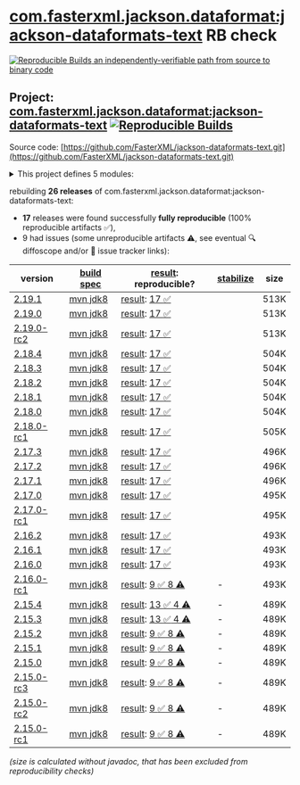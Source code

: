 [com.fasterxml.jackson.dataformat:jackson-dataformats-text](https://central.sonatype.com/artifact/com.fasterxml.jackson.dataformat/jackson-dataformats-text/versions) RB check
=======

[![Reproducible Builds](https://reproducible-builds.org/images/logos/rb.svg) an independently-verifiable path from source to binary code](https://reproducible-builds.org/)

## Project: [com.fasterxml.jackson.dataformat:jackson-dataformats-text](https://central.sonatype.com/artifact/com.fasterxml.jackson.dataformat/jackson-dataformats-text/versions) [![Reproducible Builds](https://img.shields.io/endpoint?url=https://raw.githubusercontent.com/jvm-repo-rebuild/reproducible-central/master/content/com/fasterxml/jackson/dataformat/jackson-dataformats-text/badge.json)](https://github.com/jvm-repo-rebuild/reproducible-central/blob/master/content/com/fasterxml/jackson/dataformat/jackson-dataformats-text/README.md)

Source code: [https://github.com/FasterXML/jackson-dataformats-text.git](https://github.com/FasterXML/jackson-dataformats-text.git)

<details><summary>This project defines 5 modules:</summary>

* [com.fasterxml.jackson.dataformat:jackson-dataformat-csv](https://central.sonatype.com/artifact/com.fasterxml.jackson.dataformat/jackson-dataformat-csv/overview)
* [com.fasterxml.jackson.dataformat:jackson-dataformat-properties](https://central.sonatype.com/artifact/com.fasterxml.jackson.dataformat/jackson-dataformat-properties/overview)
* [com.fasterxml.jackson.dataformat:jackson-dataformat-toml](https://central.sonatype.com/artifact/com.fasterxml.jackson.dataformat/jackson-dataformat-toml/overview)
* [com.fasterxml.jackson.dataformat:jackson-dataformat-yaml](https://central.sonatype.com/artifact/com.fasterxml.jackson.dataformat/jackson-dataformat-yaml/overview)
* [com.fasterxml.jackson.dataformat:jackson-dataformats-text](https://central.sonatype.com/artifact/com.fasterxml.jackson.dataformat/jackson-dataformats-text/overview)
</details>

rebuilding **26 releases** of com.fasterxml.jackson.dataformat:jackson-dataformats-text:
- **17** releases were found successfully **fully reproducible** (100% reproducible artifacts :white_check_mark:),
- 9 had issues (some unreproducible artifacts :warning:, see eventual :mag: diffoscope and/or :memo: issue tracker links):

| version | [build spec](/BUILDSPEC.md) | [result](https://reproducible-builds.org/docs/jvm/): reproducible? | [stabilize](https://github.com/google/oss-rebuild/blob/main/cmd/stabilize/README.md) | size |
| -- | --------- | ------ | ------ | -- |
| [2.19.1](https://central.sonatype.com/artifact/com.fasterxml.jackson.dataformat/jackson-dataformats-text/2.19.1/pom) | [mvn jdk8](jackson-dataformats-text-2.19.1.buildspec) | [result](jackson-dataformats-text-2.19.1.buildinfo): [17 :white_check_mark: ](jackson-dataformats-text-2.19.1.buildcompare) | | 513K |
| [2.19.0](https://central.sonatype.com/artifact/com.fasterxml.jackson.dataformat/jackson-dataformats-text/2.19.0/pom) | [mvn jdk8](jackson-dataformats-text-2.19.0.buildspec) | [result](jackson-dataformats-text-2.19.0.buildinfo): [17 :white_check_mark: ](jackson-dataformats-text-2.19.0.buildcompare) | | 513K |
| [2.19.0-rc2](https://central.sonatype.com/artifact/com.fasterxml.jackson.dataformat/jackson-dataformats-text/2.19.0-rc2/pom) | [mvn jdk8](jackson-dataformats-text-2.19.0-rc2.buildspec) | [result](jackson-dataformats-text-2.19.0-rc2.buildinfo): [17 :white_check_mark: ](jackson-dataformats-text-2.19.0-rc2.buildcompare) | | 513K |
| [2.18.4](https://central.sonatype.com/artifact/com.fasterxml.jackson.dataformat/jackson-dataformats-text/2.18.4/pom) | [mvn jdk8](jackson-dataformats-text-2.18.4.buildspec) | [result](jackson-dataformats-text-2.18.4.buildinfo): [17 :white_check_mark: ](jackson-dataformats-text-2.18.4.buildcompare) | | 504K |
| [2.18.3](https://central.sonatype.com/artifact/com.fasterxml.jackson.dataformat/jackson-dataformats-text/2.18.3/pom) | [mvn jdk8](jackson-dataformats-text-2.18.3.buildspec) | [result](jackson-dataformats-text-2.18.3.buildinfo): [17 :white_check_mark: ](jackson-dataformats-text-2.18.3.buildcompare) | | 504K |
| [2.18.2](https://central.sonatype.com/artifact/com.fasterxml.jackson.dataformat/jackson-dataformats-text/2.18.2/pom) | [mvn jdk8](jackson-dataformats-text-2.18.2.buildspec) | [result](jackson-dataformats-text-2.18.2.buildinfo): [17 :white_check_mark: ](jackson-dataformats-text-2.18.2.buildcompare) | | 504K |
| [2.18.1](https://central.sonatype.com/artifact/com.fasterxml.jackson.dataformat/jackson-dataformats-text/2.18.1/pom) | [mvn jdk8](jackson-dataformats-text-2.18.1.buildspec) | [result](jackson-dataformats-text-2.18.1.buildinfo): [17 :white_check_mark: ](jackson-dataformats-text-2.18.1.buildcompare) | | 504K |
| [2.18.0](https://central.sonatype.com/artifact/com.fasterxml.jackson.dataformat/jackson-dataformats-text/2.18.0/pom) | [mvn jdk8](jackson-dataformats-text-2.18.0.buildspec) | [result](jackson-dataformats-text-2.18.0.buildinfo): [17 :white_check_mark: ](jackson-dataformats-text-2.18.0.buildcompare) | | 504K |
| [2.18.0-rc1](https://central.sonatype.com/artifact/com.fasterxml.jackson.dataformat/jackson-dataformats-text/2.18.0-rc1/pom) | [mvn jdk8](jackson-dataformats-text-2.18.0-rc1.buildspec) | [result](jackson-dataformats-text-2.18.0-rc1.buildinfo): [17 :white_check_mark: ](jackson-dataformats-text-2.18.0-rc1.buildcompare) | | 505K |
| [2.17.3](https://central.sonatype.com/artifact/com.fasterxml.jackson.dataformat/jackson-dataformats-text/2.17.3/pom) | [mvn jdk8](jackson-dataformats-text-2.17.3.buildspec) | [result](jackson-dataformats-text-2.17.3.buildinfo): [17 :white_check_mark: ](jackson-dataformats-text-2.17.3.buildcompare) | | 496K |
| [2.17.2](https://central.sonatype.com/artifact/com.fasterxml.jackson.dataformat/jackson-dataformats-text/2.17.2/pom) | [mvn jdk8](jackson-dataformats-text-2.17.2.buildspec) | [result](jackson-dataformats-text-2.17.2.buildinfo): [17 :white_check_mark: ](jackson-dataformats-text-2.17.2.buildcompare) | | 496K |
| [2.17.1](https://central.sonatype.com/artifact/com.fasterxml.jackson.dataformat/jackson-dataformats-text/2.17.1/pom) | [mvn jdk8](jackson-dataformats-text-2.17.1.buildspec) | [result](jackson-dataformats-text-2.17.1.buildinfo): [17 :white_check_mark: ](jackson-dataformats-text-2.17.1.buildcompare) | | 496K |
| [2.17.0](https://central.sonatype.com/artifact/com.fasterxml.jackson.dataformat/jackson-dataformats-text/2.17.0/pom) | [mvn jdk8](jackson-dataformats-text-2.17.0.buildspec) | [result](jackson-dataformats-text-2.17.0.buildinfo): [17 :white_check_mark: ](jackson-dataformats-text-2.17.0.buildcompare) | | 495K |
| [2.17.0-rc1](https://central.sonatype.com/artifact/com.fasterxml.jackson.dataformat/jackson-dataformats-text/2.17.0-rc1/pom) | [mvn jdk8](jackson-dataformats-text-2.17.0-rc1.buildspec) | [result](jackson-dataformats-text-2.17.0-rc1.buildinfo): [17 :white_check_mark: ](jackson-dataformats-text-2.17.0-rc1.buildcompare) | | 495K |
| [2.16.2](https://central.sonatype.com/artifact/com.fasterxml.jackson.dataformat/jackson-dataformats-text/2.16.2/pom) | [mvn jdk8](jackson-dataformats-text-2.16.2.buildspec) | [result](jackson-dataformats-text-2.16.2.buildinfo): [17 :white_check_mark: ](jackson-dataformats-text-2.16.2.buildcompare) | | 493K |
| [2.16.1](https://central.sonatype.com/artifact/com.fasterxml.jackson.dataformat/jackson-dataformats-text/2.16.1/pom) | [mvn jdk8](jackson-dataformats-text-2.16.1.buildspec) | [result](jackson-dataformats-text-2.16.1.buildinfo): [17 :white_check_mark: ](jackson-dataformats-text-2.16.1.buildcompare) | | 493K |
| [2.16.0](https://central.sonatype.com/artifact/com.fasterxml.jackson.dataformat/jackson-dataformats-text/2.16.0/pom) | [mvn jdk8](jackson-dataformats-text-2.16.0.buildspec) | [result](jackson-dataformats-text-2.16.0.buildinfo): [17 :white_check_mark: ](jackson-dataformats-text-2.16.0.buildcompare) | | 493K |
| [2.16.0-rc1](https://central.sonatype.com/artifact/com.fasterxml.jackson.dataformat/jackson-dataformats-text/2.16.0-rc1/pom) | [mvn jdk8](jackson-dataformats-text-2.16.0-rc1.buildspec) | [result](jackson-dataformats-text-2.16.0-rc1.buildinfo): [9 :white_check_mark:  8 :warning:](jackson-dataformats-text-2.16.0-rc1.buildcompare) | - | 493K |
| [2.15.4](https://central.sonatype.com/artifact/com.fasterxml.jackson.dataformat/jackson-dataformats-text/2.15.4/pom) | [mvn jdk8](jackson-dataformats-text-2.15.4.buildspec) | [result](jackson-dataformats-text-2.15.4.buildinfo): [13 :white_check_mark:  4 :warning:](jackson-dataformats-text-2.15.4.buildcompare) | - | 489K |
| [2.15.3](https://central.sonatype.com/artifact/com.fasterxml.jackson.dataformat/jackson-dataformats-text/2.15.3/pom) | [mvn jdk8](jackson-dataformats-text-2.15.3.buildspec) | [result](jackson-dataformats-text-2.15.3.buildinfo): [13 :white_check_mark:  4 :warning:](jackson-dataformats-text-2.15.3.buildcompare) | - | 489K |
| [2.15.2](https://central.sonatype.com/artifact/com.fasterxml.jackson.dataformat/jackson-dataformats-text/2.15.2/pom) | [mvn jdk8](jackson-dataformats-text-2.15.2.buildspec) | [result](jackson-dataformats-text-2.15.2.buildinfo): [9 :white_check_mark:  8 :warning:](jackson-dataformats-text-2.15.2.buildcompare) | - | 489K |
| [2.15.1](https://central.sonatype.com/artifact/com.fasterxml.jackson.dataformat/jackson-dataformats-text/2.15.1/pom) | [mvn jdk8](jackson-dataformats-text-2.15.1.buildspec) | [result](jackson-dataformats-text-2.15.1.buildinfo): [9 :white_check_mark:  8 :warning:](jackson-dataformats-text-2.15.1.buildcompare) | - | 489K |
| [2.15.0](https://central.sonatype.com/artifact/com.fasterxml.jackson.dataformat/jackson-dataformats-text/2.15.0/pom) | [mvn jdk8](jackson-dataformats-text-2.15.0.buildspec) | [result](jackson-dataformats-text-2.15.0.buildinfo): [9 :white_check_mark:  8 :warning:](jackson-dataformats-text-2.15.0.buildcompare) | - | 489K |
| [2.15.0-rc3](https://central.sonatype.com/artifact/com.fasterxml.jackson.dataformat/jackson-dataformats-text/2.15.0-rc3/pom) | [mvn jdk8](jackson-dataformats-text-2.15.0-rc3.buildspec) | [result](jackson-dataformats-text-2.15.0-rc3.buildinfo): [9 :white_check_mark:  8 :warning:](jackson-dataformats-text-2.15.0-rc3.buildcompare) | - | 489K |
| [2.15.0-rc2](https://central.sonatype.com/artifact/com.fasterxml.jackson.dataformat/jackson-dataformats-text/2.15.0-rc2/pom) | [mvn jdk8](jackson-dataformats-text-2.15.0-rc2.buildspec) | [result](jackson-dataformats-text-2.15.0-rc2.buildinfo): [9 :white_check_mark:  8 :warning:](jackson-dataformats-text-2.15.0-rc2.buildcompare) | - | 489K |
| [2.15.0-rc1](https://central.sonatype.com/artifact/com.fasterxml.jackson.dataformat/jackson-dataformats-text/2.15.0-rc1/pom) | [mvn jdk8](jackson-dataformats-text-2.15.0-rc1.buildspec) | [result](jackson-dataformats-text-2.15.0-rc1.buildinfo): [9 :white_check_mark:  8 :warning:](jackson-dataformats-text-2.15.0-rc1.buildcompare) | - | 489K |

<i>(size is calculated without javadoc, that has been excluded from reproducibility checks)</i>
